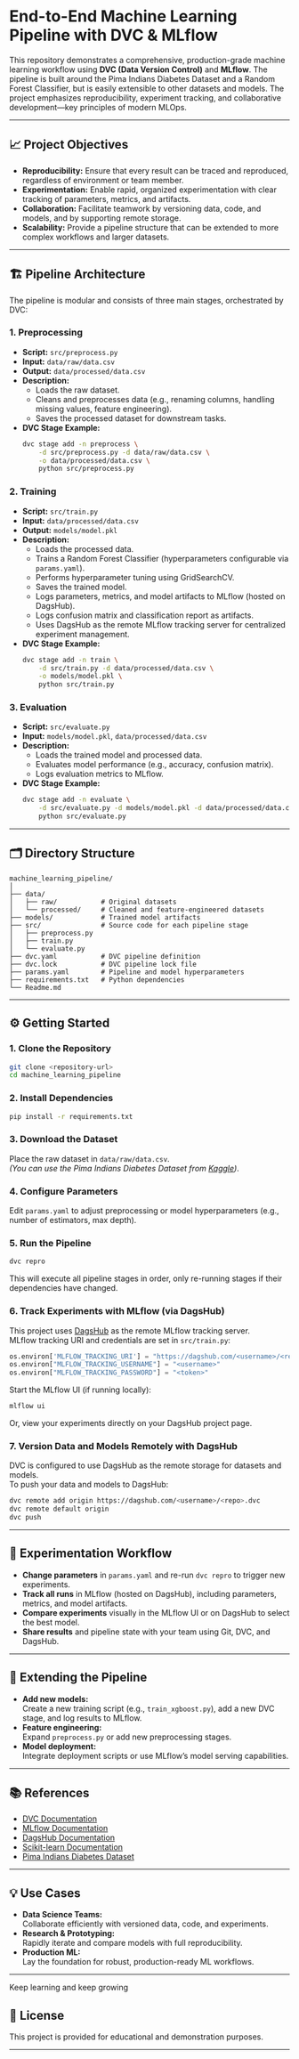# End-to-End Machine Learning Pipeline with DVC & MLflow

This repository demonstrates a comprehensive, production-grade machine learning workflow using **DVC (Data Version Control)** and **MLflow**. The pipeline is built around the Pima Indians Diabetes Dataset and a Random Forest Classifier, but is easily extensible to other datasets and models. The project emphasizes reproducibility, experiment tracking, and collaborative development—key principles of modern MLOps.

---

## 📈 Project Objectives

- **Reproducibility:** Ensure that every result can be traced and reproduced, regardless of environment or team member.
- **Experimentation:** Enable rapid, organized experimentation with clear tracking of parameters, metrics, and artifacts.
- **Collaboration:** Facilitate teamwork by versioning data, code, and models, and by supporting remote storage.
- **Scalability:** Provide a pipeline structure that can be extended to more complex workflows and larger datasets.

---

## 🏗️ Pipeline Architecture

The pipeline is modular and consists of three main stages, orchestrated by DVC:

### 1. **Preprocessing**
- **Script:** `src/preprocess.py`
- **Input:** `data/raw/data.csv`
- **Output:** `data/processed/data.csv`
- **Description:**  
  - Loads the raw dataset.
  - Cleans and preprocesses data (e.g., renaming columns, handling missing values, feature engineering).
  - Saves the processed dataset for downstream tasks.
- **DVC Stage Example:**
  ```bash
  dvc stage add -n preprocess \
      -d src/preprocess.py -d data/raw/data.csv \
      -o data/processed/data.csv \
      python src/preprocess.py
  ```

### 2. **Training**
- **Script:** `src/train.py`
- **Input:** `data/processed/data.csv`
- **Output:** `models/model.pkl`
- **Description:**  
  - Loads the processed data.
  - Trains a Random Forest Classifier (hyperparameters configurable via `params.yaml`).
  - Performs hyperparameter tuning using GridSearchCV.
  - Saves the trained model.
  - Logs parameters, metrics, and model artifacts to MLflow (hosted on DagsHub).
  - Logs confusion matrix and classification report as artifacts.
  - Uses DagsHub as the remote MLflow tracking server for centralized experiment management.
- **DVC Stage Example:**
  ```bash
  dvc stage add -n train \
      -d src/train.py -d data/processed/data.csv \
      -o models/model.pkl \
      python src/train.py
  ```

### 3. **Evaluation**
- **Script:** `src/evaluate.py`
- **Input:** `models/model.pkl`, `data/processed/data.csv`
- **Description:**  
  - Loads the trained model and processed data.
  - Evaluates model performance (e.g., accuracy, confusion matrix).
  - Logs evaluation metrics to MLflow.
- **DVC Stage Example:**
  ```bash
  dvc stage add -n evaluate \
      -d src/evaluate.py -d models/model.pkl -d data/processed/data.csv \
      python src/evaluate.py
  ```

---
## 🗂️ Directory Structure

```
machine_learning_pipeline/
│
├── data/
│   ├── raw/           # Original datasets
│   └── processed/     # Cleaned and feature-engineered datasets
├── models/            # Trained model artifacts
├── src/               # Source code for each pipeline stage
│   ├── preprocess.py
│   ├── train.py
│   └── evaluate.py
├── dvc.yaml           # DVC pipeline definition
├── dvc.lock           # DVC pipeline lock file
├── params.yaml        # Pipeline and model hyperparameters
├── requirements.txt   # Python dependencies
└── Readme.md
```

---

## ⚙️ Getting Started

### 1. **Clone the Repository**

```bash
git clone <repository-url>
cd machine_learning_pipeline
```

### 2. **Install Dependencies**

```bash
pip install -r requirements.txt
```

### 3. **Download the Dataset**

Place the raw dataset in `data/raw/data.csv`.  
*(You can use the Pima Indians Diabetes Dataset from [Kaggle](https://www.kaggle.com/datasets/uciml/pima-indians-diabetes-database))*.

### 4. **Configure Parameters**

Edit `params.yaml` to adjust preprocessing or model hyperparameters (e.g., number of estimators, max depth).

### 5. **Run the Pipeline**

```bash
dvc repro
```
This will execute all pipeline stages in order, only re-running stages if their dependencies have changed.

### 6. **Track Experiments with MLflow (via DagsHub)**

This project uses [DagsHub](https://dagshub.com/) as the remote MLflow tracking server.  
MLflow tracking URI and credentials are set in `src/train.py`:

```python
os.environ['MLFLOW_TRACKING_URI'] = "https://dagshub.com/<username>/<repo>.mlflow"
os.environ["MLFLOW_TRACKING_USERNAME"] = "<username>"
os.environ["MLFLOW_TRACKING_PASSWORD"] = "<token>"
```

Start the MLflow UI (if running locally):

```bash
mlflow ui
```
Or, view your experiments directly on your DagsHub project page.

### 7. **Version Data and Models Remotely with DagsHub**

DVC is configured to use DagsHub as the remote storage for datasets and models.  
To push your data and models to DagsHub:

```bash
dvc remote add origin https://dagshub.com/<username>/<repo>.dvc
dvc remote default origin
dvc push
```

---

## 🧪 Experimentation Workflow

- **Change parameters** in `params.yaml` and re-run `dvc repro` to trigger new experiments.
- **Track all runs** in MLflow (hosted on DagsHub), including parameters, metrics, and model artifacts.
- **Compare experiments** visually in the MLflow UI or on DagsHub to select the best model.
- **Share results** and pipeline state with your team using Git, DVC, and DagsHub.

---

## 🔄 Extending the Pipeline

- **Add new models:**  
  Create a new training script (e.g., `train_xgboost.py`), add a new DVC stage, and log results to MLflow.
- **Feature engineering:**  
  Expand `preprocess.py` or add new preprocessing stages.
- **Model deployment:**  
  Integrate deployment scripts or use MLflow’s model serving capabilities.

---

## 📚 References

- [DVC Documentation](https://dvc.org/doc)
- [MLflow Documentation](https://mlflow.org/docs/latest/index.html)
- [DagsHub Documentation](https://dagshub.com/docs/)
- [Scikit-learn Documentation](https://scikit-learn.org/stable/)
- [Pima Indians Diabetes Dataset](https://www.kaggle.com/datasets/uciml/pima-indians-diabetes-database)

---

## 💡 Use Cases

- **Data Science Teams:**  
  Collaborate efficiently with versioned data, code, and experiments.
- **Research & Prototyping:**  
  Rapidly iterate and compare models with full reproducibility.
- **Production ML:**  
  Lay the foundation for robust, production-ready ML workflows.

---

Keep learning and keep growing

## 📝 License

This project is provided for educational and demonstration purposes.

---
